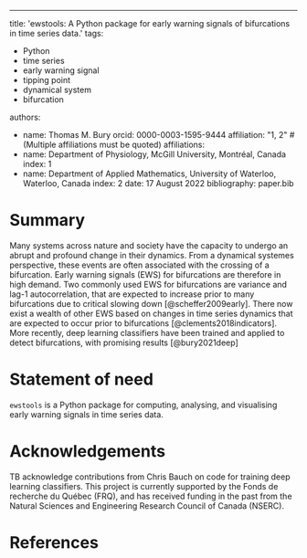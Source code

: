 ---
title: 'ewstools: A Python package for early warning signals of bifurcations in time series data.'
tags:
  - Python
  - time series
  - early warning signal
  - tipping point
  - dynamical system
  - bifurcation
  
authors:
  - name: Thomas M. Bury
    orcid: 0000-0003-1595-9444
    affiliation: "1, 2" # (Multiple affiliations must be quoted)
affiliations:
 - name: Department of Physiology, McGill University, Montréal, Canada
   index: 1
 - name: Department of Applied Mathematics, University of Waterloo, Waterloo, Canada
   index: 2
date: 17 August 2022
bibliography: paper.bib


# Summary

Many systems across nature and society have the capacity to undergo an abrupt and 
profound change in their dynamics. From a dynamical systemes perspective, these events 
are often associated with the crossing of a bifurcation. Early warning signals (EWS) 
for bifurcations are therefore in high demand. Two commonly used EWS for bifurcations 
are variance and lag-1 autocorrelation, that are expected to increase prior to many 
bifurcations due to critical slowing down [@scheffer2009early]. There now exist a 
wealth of other EWS based on changes in time series dynamics that are expected to occur 
prior to bifurcations [@clements2018indicators]. More recently, deep learning 
classifiers have been trained and applied to detect bifurcations, with promising 
results [@bury2021deep]



# Statement of need

`ewstools` is a Python package for computing, analysing, and visualising
early warning signals in time series data.



# Acknowledgements

TB acknowledge contributions from Chris Bauch on code for training deep learning 
classifiers. This project is currently supported by the
Fonds de recherche du Québec (FRQ), 
and has received funding in the past from the
Natural Sciences and Engineering Research Council of Canada (NSERC).


# References